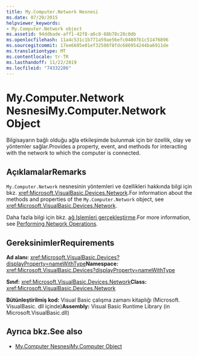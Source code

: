 ```yaml
---
title: My.Computer.Network Nesnesi
ms.date: 07/20/2015
helpviewer_keywords:
- My.Computer.Network object
ms.assetid: 94ddbade-aff1-42f8-a6c8-88b78c28c0db
ms.openlocfilehash: 11a4c531c1b771a59ae56efc04807b1c51476896
ms.sourcegitcommit: 17ee6605e01ef32506f8fdc686954244ba6911de
ms.translationtype: MT
ms.contentlocale: tr-TR
ms.lasthandoff: 11/22/2019
ms.locfileid: "74332286"
---
```

# <a name="mycomputernetwork-object"></a><span data-ttu-id="f076b-102">My.Computer.Network Nesnesi</span><span class="sxs-lookup"><span data-stu-id="f076b-102">My.Computer.Network Object</span></span>
<span data-ttu-id="f076b-103">Bilgisayarın bağlı olduğu ağla etkileşimde bulunmak için bir özellik, olay ve yöntemler sağlar.</span><span class="sxs-lookup"><span data-stu-id="f076b-103">Provides a property, event, and methods for interacting with the network to which the computer is connected.</span></span>  
  
## <a name="remarks"></a><span data-ttu-id="f076b-104">Açıklamalar</span><span class="sxs-lookup"><span data-stu-id="f076b-104">Remarks</span></span>  
 <span data-ttu-id="f076b-105">`My.Computer.Network` nesnesinin yöntemleri ve özellikleri hakkında bilgi için bkz. <xref:Microsoft.VisualBasic.Devices.Network>.</span><span class="sxs-lookup"><span data-stu-id="f076b-105">For information about the methods and properties of the `My.Computer.Network` object, see <xref:Microsoft.VisualBasic.Devices.Network>.</span></span>  
  
 <span data-ttu-id="f076b-106">Daha fazla bilgi için bkz. [ağ Işlemleri gerçekleştirme](../../../visual-basic/developing-apps/programming/computer-resources/performing-network-operations.md).</span><span class="sxs-lookup"><span data-stu-id="f076b-106">For more information, see [Performing Network Operations](../../../visual-basic/developing-apps/programming/computer-resources/performing-network-operations.md).</span></span>  
  
## <a name="requirements"></a><span data-ttu-id="f076b-107">Gereksinimler</span><span class="sxs-lookup"><span data-stu-id="f076b-107">Requirements</span></span>  
 <span data-ttu-id="f076b-108">**Ad alanı:** <xref:Microsoft.VisualBasic.Devices?displayProperty=nameWithType></span><span class="sxs-lookup"><span data-stu-id="f076b-108">**Namespace:** <xref:Microsoft.VisualBasic.Devices?displayProperty=nameWithType></span></span>  
  
 <span data-ttu-id="f076b-109">**Sınıf:** <xref:Microsoft.VisualBasic.Devices.Network></span><span class="sxs-lookup"><span data-stu-id="f076b-109">**Class:** <xref:Microsoft.VisualBasic.Devices.Network></span></span>  
  
 <span data-ttu-id="f076b-110">**Bütünleştirilmiş kod:** Visual Basic çalışma zamanı kitaplığı (Microsoft. VisualBasic. dll içinde)</span><span class="sxs-lookup"><span data-stu-id="f076b-110">**Assembly:** Visual Basic Runtime Library (in Microsoft.VisualBasic.dll)</span></span>  
  
## <a name="see-also"></a><span data-ttu-id="f076b-111">Ayrıca bkz.</span><span class="sxs-lookup"><span data-stu-id="f076b-111">See also</span></span>

- [<span data-ttu-id="f076b-112">My.Computer Nesnesi</span><span class="sxs-lookup"><span data-stu-id="f076b-112">My.Computer Object</span></span>](../../../visual-basic/language-reference/objects/my-computer-object.md)
